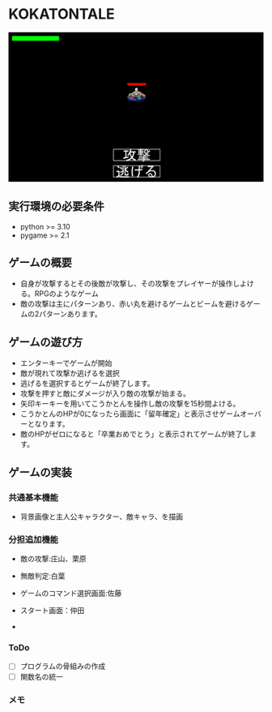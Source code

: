 # KOKATONTALE
![title](fig/scren.png)
## 実行環境の必要条件
* python >= 3.10
* pygame >= 2.1

## ゲームの概要
* 自身が攻撃するとその後敵が攻撃し、その攻撃をプレイヤーが操作しよける。RPGのようなゲーム
* 敵の攻撃は主にパターンあり、赤い丸を避けるゲームとビームを避けるゲームの2パターンあります。


## ゲームの遊び方
* エンターキーでゲームが開始
* 敵が現れて攻撃か逃げるを選択
* 逃げるを選択するとゲームが終了します。
* 攻撃を押すと敵にダメージが入り敵の攻撃が始まる。
* 矢印キーキーを用いてこうかとんを操作し敵の攻撃を15秒間よける。
* こうかとんのHPが0になったら画面に「留年確定」と表示させゲームオーバーとなります。
* 敵のHPがゼロになると「卒業おめでとう」と表示されてゲームが終了します。

## ゲームの実装
### 共通基本機能
* 背景画像と主人公キャラクター、敵キャラ、を描画

### 分担追加機能
* 敵の攻撃:庄山、栗原

* 無敵判定:白葉

* ゲームのコマンド選択画面:佐藤

* スタート画面：仲田

*  

### ToDo
- [ ] プログラムの骨組みの作成
- [ ] 関数名の統一

### メモ

